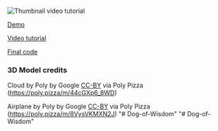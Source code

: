 ![Thumbnail video tutorial](https://user-images.githubusercontent.com/6551176/227139129-3a60564c-58d7-4690-87f1-5471a1c202f6.jpg)


[Demo](https://codesandbox.io/p/github/wass08/r3f-wawatmos-part-1)

[Video tutorial](https://youtu.be/WL5zrKii5qc)

[Final code](https://github.com/wass08/r3f-wawatmos-part-1)


### 3D Model credits

Cloud by Poly by Google [CC-BY](https://creativecommons.org/licenses/by/3.0/) via Poly Pizza (https://poly.pizza/m/44cGXp6_8WD)

Airplane by Poly by Google [CC-BY](https://creativecommons.org/licenses/by/3.0/) via Poly Pizza (https://poly.pizza/m/8VysVKMXN2J)
"# Dog-of-Wisdom" 
"# Dog-of-Wisdom" 
